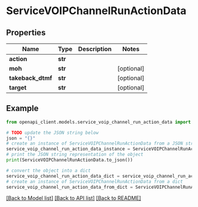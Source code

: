 # ServiceVOIPChannelRunActionData


## Properties

Name | Type | Description | Notes
------------ | ------------- | ------------- | -------------
**action** | **str** |  | 
**moh** | **str** |  | [optional] 
**takeback_dtmf** | **str** |  | [optional] 
**target** | **str** |  | [optional] 

## Example

```python
from openapi_client.models.service_voip_channel_run_action_data import ServiceVOIPChannelRunActionData

# TODO update the JSON string below
json = "{}"
# create an instance of ServiceVOIPChannelRunActionData from a JSON string
service_voip_channel_run_action_data_instance = ServiceVOIPChannelRunActionData.from_json(json)
# print the JSON string representation of the object
print(ServiceVOIPChannelRunActionData.to_json())

# convert the object into a dict
service_voip_channel_run_action_data_dict = service_voip_channel_run_action_data_instance.to_dict()
# create an instance of ServiceVOIPChannelRunActionData from a dict
service_voip_channel_run_action_data_from_dict = ServiceVOIPChannelRunActionData.from_dict(service_voip_channel_run_action_data_dict)
```
[[Back to Model list]](../README.md#documentation-for-models) [[Back to API list]](../README.md#documentation-for-api-endpoints) [[Back to README]](../README.md)


